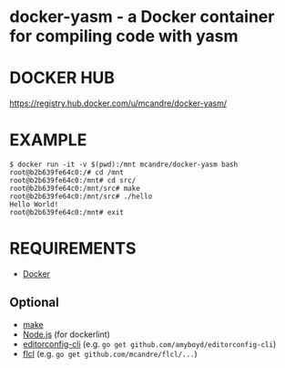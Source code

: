 # docker-yasm - a Docker container for compiling code with yasm

# DOCKER HUB

https://registry.hub.docker.com/u/mcandre/docker-yasm/

# EXAMPLE

```
$ docker run -it -v $(pwd):/mnt mcandre/docker-yasm bash
root@b2b639fe64c0:/# cd /mnt
root@b2b639fe64c0:/mnt# cd src/
root@b2b639fe64c0:/mnt/src# make
root@b2b639fe64c0:/mnt/src# ./hello
Hello World!
root@b2b639fe64c0:/mnt# exit
```

# REQUIREMENTS

* [Docker](https://www.docker.com/)

## Optional

* [make](http://www.gnu.org/software/make/)
* [Node.js](https://nodejs.org/en/) (for dockerlint)
* [editorconfig-cli](https://github.com/amyboyd/editorconfig-cli) (e.g. `go get github.com/amyboyd/editorconfig-cli`)
* [flcl](https://github.com/mcandre/flcl) (e.g. `go get github.com/mcandre/flcl/...`)
